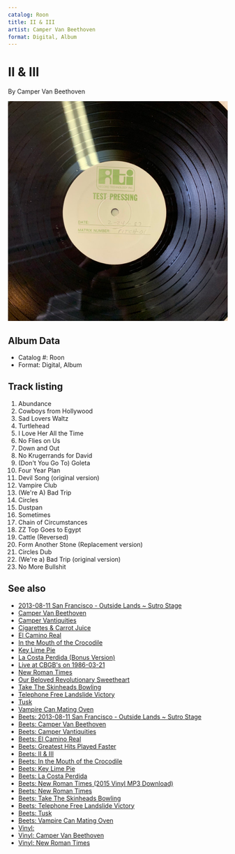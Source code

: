```yaml
---
catalog: Roon
title: II & III
artist: Camper Van Beethoven
format: Digital, Album
---
```


# II & III

By Camper Van Beethoven

![](../../assets/albumcovers/Camper_Van_Beethoven-II_and_III.png)

## Album Data

- Catalog #: Roon
- Format: Digital, Album


## Track listing


1. Abundance
2. Cowboys from Hollywood
3. Sad Lovers Waltz
4. Turtlehead
5. I Love Her All the Time
6. No Flies on Us
7. Down and Out
8. No Krugerrands for David
9. (Don't You Go To) Goleta
10. Four Year Plan
11. Devil Song (original version)
12. Vampire Club
13. (We're A) Bad Trip
14. Circles
15. Dustpan
16. Sometimes
17. Chain of Circumstances
18. ZZ Top Goes to Egypt
19. Cattle (Reversed)
20. Form Another Stone (Replacement version)
21. Circles Dub
22. (We're a) Bad Trip (original version)
23. No More Bullshit


## See also

- [2013-08-11 San Francisco - Outside Lands ~ Sutro Stage](2013-08-11_San_Francisco_-_Outside_Lands_~_Sutro_Stage.md)
- [Camper Van Beethoven](Camper_Van_Beethoven.md)
- [Camper Vantiquities](Camper_Vantiquities.md)
- [Cigarettes & Carrot Juice](Cigarettes_and_Carrot_Juice-_The_Santa_Cruz_Years.md)
- [El Camino Real](El_Camino_Real.md)
- [In the Mouth of the Crocodile](In_the_Mouth_of_the_Crocodile-_Live_in_Seattle.md)
- [Key Lime Pie](Key_Lime_Pie.md)
- [La Costa Perdida (Bonus Version)](La_Costa_Perdida_Bonus_Version.md)
- [Live at CBGB's on 1986-03-21](Live_at_CBGBs_on_1986-03-21.md)
- [New Roman Times](New_Roman_Times.md)
- [Our Beloved Revolutionary Sweetheart](Our_Beloved_Revolutionary_Sweetheart.md)
- [Take The Skinheads Bowling](Take_The_Skinheads_Bowling.md)
- [Telephone Free Landslide Victory](Telephone_Free_Landslide_Victory.md)
- [Tusk](Tusk.md)
- [Vampire Can Mating Oven](Vampire_Can_Mating_Oven.md)
- [Beets: 2013-08-11 San Francisco - Outside Lands ~ Sutro Stage](../../Beets/Camper_Van_Beethoven/2013-08-11_San_Francisco_-_Outside_Lands_~_Sutro_Stage.md)
- [Beets: Camper Van Beethoven](../../Beets/Camper_Van_Beethoven/Camper_Van_Beethoven.md)
- [Beets: Camper Vantiquities](../../Beets/Camper_Van_Beethoven/Camper_Vantiquities.md)
- [Beets: El Camino Real](../../Beets/Camper_Van_Beethoven/El_Camino_Real.md)
- [Beets: Greatest Hits Played Faster](../../Beets/Camper_Van_Beethoven/Greatest_Hits_Played_Faster.md)
- [Beets: II & III](../../Beets/Camper_Van_Beethoven/II_and_III.md)
- [Beets: In the Mouth of the Crocodile](../../Beets/Camper_Van_Beethoven/In_the_Mouth_of_the_Crocodile.md)
- [Beets: Key Lime Pie](../../Beets/Camper_Van_Beethoven/Key_Lime_Pie.md)
- [Beets: La Costa Perdida](../../Beets/Camper_Van_Beethoven/La_Costa_Perdida.md)
- [Beets: New Roman Times (2015 Vinyl MP3 Download)](../../Beets/Camper_Van_Beethoven/New_Roman_Times_2015_Vinyl_MP3_Download.md)
- [Beets: New Roman Times](../../Beets/Camper_Van_Beethoven/New_Roman_Times.md)
- [Beets: Take The Skinheads Bowling](../../Beets/Camper_Van_Beethoven/Take_The_Skinheads_Bowling.md)
- [Beets: Telephone Free Landslide Victory](../../Beets/Camper_Van_Beethoven/Telephone_Free_Landslide_Victory.md)
- [Beets: Tusk](../../Beets/Camper_Van_Beethoven/Tusk.md)
- [Beets: Vampire Can Mating Oven](../../Beets/Camper_Van_Beethoven/Vampire_Can_Mating_Oven.md)
- [Vinyl: ](../../Vinyl/Camper_Van_Beethoven/Camper_Van_Beethoven_index.md)
- [Vinyl: Camper Van Beethoven](../../Vinyl/Camper_Van_Beethoven/Camper_Van_Beethoven.md)
- [Vinyl: New Roman Times](../../Vinyl/Camper_Van_Beethoven/New_Roman_Times.md)
